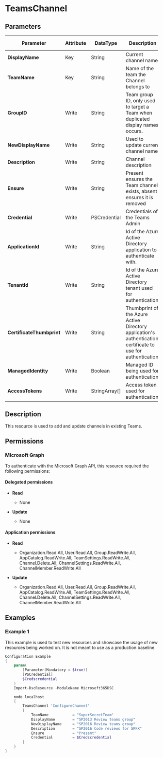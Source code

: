 ﻿# TeamsChannel

## Parameters

| Parameter | Attribute | DataType | Description | Allowed Values |
| --- | --- | --- | --- | --- |
| **DisplayName** | Key | String | Current channel name | |
| **TeamName** | Key | String | Name of the team the Channel belongs to | |
| **GroupID** | Write | String | Team group ID, only used to target a Team when duplicated display names occurs. | |
| **NewDisplayName** | Write | String | Used to update current channel name | |
| **Description** | Write | String | Channel description | |
| **Ensure** | Write | String | Present ensures the Team channel exists, absent ensures it is removed | `Present`, `Absent` |
| **Credential** | Write | PSCredential | Credentials of the Teams Admin | |
| **ApplicationId** | Write | String | Id of the Azure Active Directory application to authenticate with. | |
| **TenantId** | Write | String | Id of the Azure Active Directory tenant used for authentication. | |
| **CertificateThumbprint** | Write | String | Thumbprint of the Azure Active Directory application's authentication certificate to use for authentication. | |
| **ManagedIdentity** | Write | Boolean | Managed ID being used for authentication. | |
| **AccessTokens** | Write | StringArray[] | Access token used for authentication. | |

## Description

This resource is used to add and update channels in existing Teams.

## Permissions

### Microsoft Graph

To authenticate with the Microsoft Graph API, this resource required the following permissions:

#### Delegated permissions

- **Read**

    - None

- **Update**

    - None

#### Application permissions

- **Read**

    - Organization.Read.All, User.Read.All, Group.ReadWrite.All, AppCatalog.ReadWrite.All, TeamSettings.ReadWrite.All, Channel.Delete.All, ChannelSettings.ReadWrite.All, ChannelMember.ReadWrite.All

- **Update**

    - Organization.Read.All, User.Read.All, Group.ReadWrite.All, AppCatalog.ReadWrite.All, TeamSettings.ReadWrite.All, Channel.Delete.All, ChannelSettings.ReadWrite.All, ChannelMember.ReadWrite.All

## Examples

### Example 1

This example is used to test new resources and showcase the usage of new resources being worked on.
It is not meant to use as a production baseline.

```powershell
Configuration Example
{
    param(
        [Parameter(Mandatory = $true)]
        [PSCredential]
        $Credscredential
    )
    Import-DscResource -ModuleName Microsoft365DSC

    node localhost
    {
        TeamsChannel 'ConfigureChannel'
        {
            TeamName           = "SuperSecretTeam"
            DisplayName        = "SP2013 Review teams group"
            NewDisplayName     = "SP2016 Review teams group"
            Description        = "SP2016 Code reviews for SPFX"
            Ensure             = "Present"
            Credential         = $Credscredential
        }
    }
}
```

